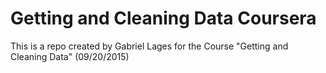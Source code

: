 # Getting and Cleaning Data Coursera
This is a repo created by Gabriel Lages for the Course "Getting and Cleaning Data" (09/20/2015)

